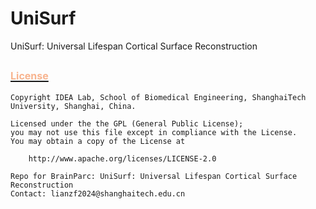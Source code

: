 # UniSurf
UniSurf: Universal Lifespan Cortical Surface Reconstruction


## [<font color=#F8B48F size=3>License</font> ](./LICENSE)
```shell
Copyright IDEA Lab, School of Biomedical Engineering, ShanghaiTech University, Shanghai, China.

Licensed under the the GPL (General Public License);
you may not use this file except in compliance with the License.
You may obtain a copy of the License at

    http://www.apache.org/licenses/LICENSE-2.0

Repo for BrainParc: UniSurf: Universal Lifespan Cortical Surface Reconstruction
Contact: lianzf2024@shanghaitech.edu.cn
```
